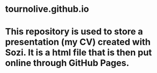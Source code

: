 # tournolive.github.io
# This repository is used to store a presentation (my CV) created with Sozi. It is a html file that is then put online through GitHub Pages. 
